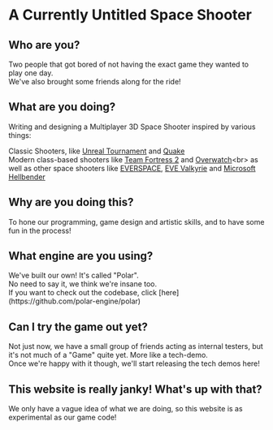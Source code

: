 <h1>A Currently Untitled Space Shooter</h1>

<h2>Who are you? </h2>
Two people that got bored of not having the exact game they wanted to play one day. <br>We've also brought some friends along for the ride!

<h2>What are you doing?</h2>
Writing and designing a Multiplayer 3D Space Shooter inspired by various things:

Classic Shooters, like [Unreal Tournament](https://en.wikipedia.org/wiki/Unreal_Tournament) and [Quake](https://en.wikipedia.org/wiki/Quake_(series))<br>
Modern class-based shooters like [Team Fortress 2](https://en.wikipedia.org/wiki/Team_Fortress_2) and [Overwatch](https://en.wikipedia.org/wiki/Overwatch_(video_game))<br>
as well as other space shooters like [EVERSPACE](https://everspace-game.com/), [EVE Valkyrie](https://www.evevalkyrie.com/) and [Microsoft Hellbender](https://en.wikipedia.org/wiki/Hellbender_(video_game))

<h2>Why are you doing this?</h2>
To hone our programming, game design and artistic skills, and to have some fun in the process!

<h2>What engine are you using?</h2>
We've built our own! It's called "Polar".<br>
No need to say it, we think we're insane too.<br>
If you want to check out the codebase, click [here](https://github.com/polar-engine/polar)

<h2>Can I try the game out yet?</h2>
Not just now, we have a small group of friends acting as internal testers, but it's not much of a "Game" quite yet. More like a tech-demo. <br>
Once we're happy with it though, we'll start releasing the tech demos here!

<h2>This website is really janky! What's up with that?</h2>
We only have a vague idea of what we are doing, so this website is as experimental as our game code! <br>

<!--stackedit_data:
eyJoaXN0b3J5IjpbNzEwNzI2NTg4LDU1NTY1ODg5NSwtNjAyNj
EyNzA3LC0xOTYwMjcyMzE2LC0xMjAyODYxNTA3LC0yNDUzMjI5
NDQsNDMxMjgxMDAyXX0=
-->